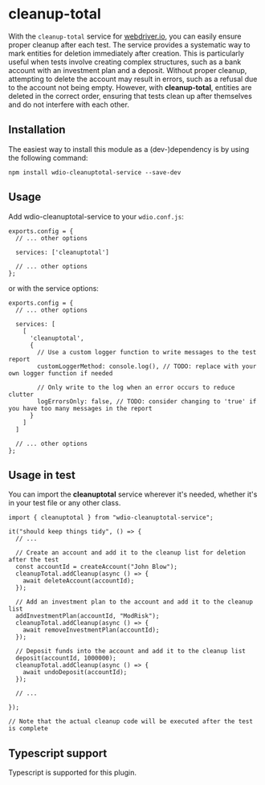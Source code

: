 # cleanup-total

With the `cleanup-total` service for [webdriver.io](https://webdriver.io/), you can easily ensure proper cleanup after each test. The service provides a systematic way to mark entities for deletion immediately after creation. This is particularly useful when tests involve creating complex structures, such as a bank account with an investment plan and a deposit. Without proper cleanup, attempting to delete the account may result in errors, such as a refusal due to the account not being empty. However, with <b>cleanup-total</b>, entities are deleted in the correct order, ensuring that tests clean up after themselves and do not interfere with each other.

<h2>Installation</h2>
The easiest way to install this module as a (dev-)dependency is by using the following command:

```
npm install wdio-cleanuptotal-service --save-dev
```

<h2>Usage</h2>

Add wdio-cleanuptotal-service to your `wdio.conf.js`:

```
exports.config = {
  // ... other options

  services: ['cleanuptotal']

  // ... other options
};
```

or with the service options:

```
exports.config = {
  // ... other options

  services: [
    [
      'cleanuptotal',
      {
        // Use a custom logger function to write messages to the test report
        customLoggerMethod: console.log(), // TODO: replace with your own logger function if needed

        // Only write to the log when an error occurs to reduce clutter
        logErrorsOnly: false, // TODO: consider changing to 'true' if you have too many messages in the report
      }
    ]
  ]

  // ... other options
};
```

<h2>Usage in test</h2>

You can import the <b>cleanuptotal</b> service wherever it's needed, whether it's in your test file or any other class.

```
import { cleanuptotal } from "wdio-cleanuptotal-service";

it("should keep things tidy", () => {
  // ...

  // Create an account and add it to the cleanup list for deletion after the test
  const accountId = createAccount("John Blow");
  cleanupTotal.addCleanup(async () => {
    await deleteAccount(accountId);
  });

  // Add an investment plan to the account and add it to the cleanup list
  addInvestmentPlan(accountId, "ModRisk");
  cleanupTotal.addCleanup(async () => {
    await removeInvestmentPlan(accountId);
  });

  // Deposit funds into the account and add it to the cleanup list
  deposit(accountId, 1000000);
  cleanupTotal.addCleanup(async () => {
    await undoDeposit(accountId);
  });

  // ...

});

// Note that the actual cleanup code will be executed after the test is complete
```

<h2>Typescript support</h2>

Typescript is supported for this plugin.